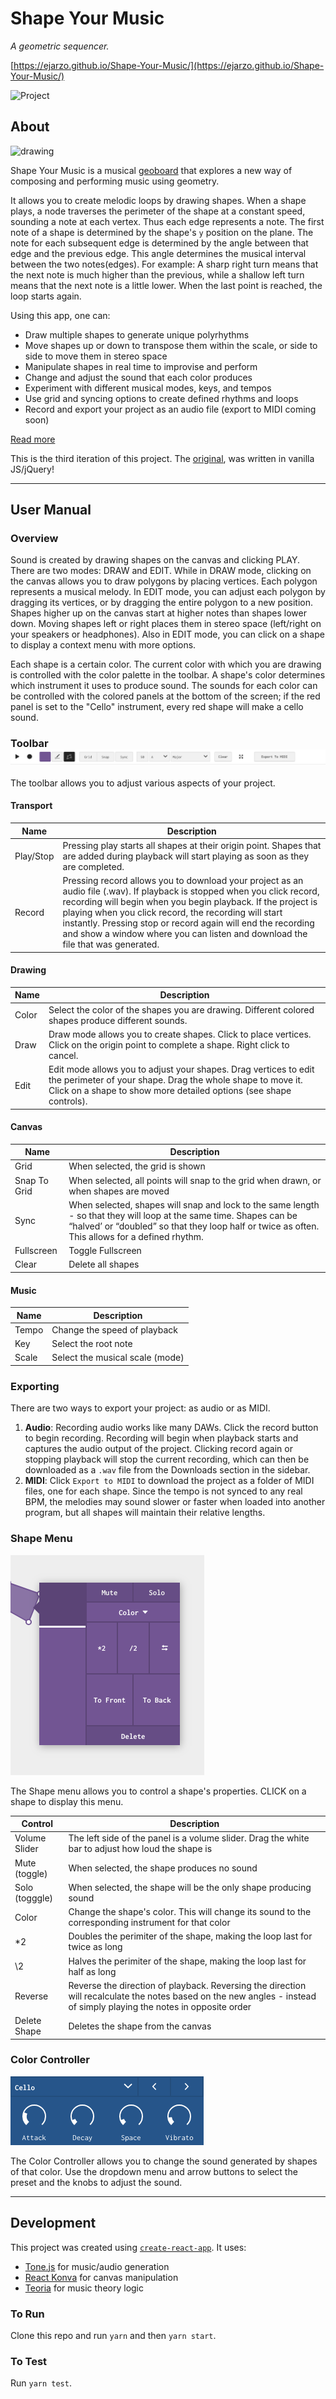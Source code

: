 # Shape Your Music

_A geometric sequencer._

[https://ejarzo.github.io/Shape-Your-Music/](https://ejarzo.github.io/Shape-Your-Music/)

![Project](https://github.com/ejarzo/Shape-Your-Music/blob/master/src/static/img/readme_images/project_screenshot.png)

## About

<img src="https://upload.wikimedia.org/wikipedia/commons/thumb/4/4c/Geoboard.JPG/1280px-Geoboard.JPG" alt="drawing" width="100px"/>

Shape Your Music is a musical [geoboard](https://en.wikipedia.org/wiki/Geoboard) that explores a new way of composing and performing music using geometry.

It allows you to create melodic loops by drawing shapes. When a shape plays, a node traverses the perimeter of the shape at a constant speed, sounding a note at each vertex. Thus each edge represents a note. The first note of a shape is determined by the shape's `y` position on the plane. The note for each subsequent edge is determined by the angle between that edge and the previous edge. This angle determines the musical interval between the two notes(edges). For example: A sharp right turn means that the next note is much higher than the previous, while a shallow left turn means that the next note is a little lower. When the last point is reached, the loop starts again.

Using this app, one can:

- Draw multiple shapes to generate unique polyrhythms
- Move shapes up or down to transpose them within the scale, or side to side to move them in stereo space
- Manipulate shapes in real time to improvise and perform
- Change and adjust the sound that each color produces
- Experiment with different musical modes, keys, and tempos
- Use grid and syncing options to create defined rhythms and loops
- Record and export your project as an audio file (export to MIDI coming soon)

[Read more](https://ejarzo.github.io/#sym)

This is the third iteration of this project. The [original](https://github.com/ejarzo/sym_v2), was written in vanilla JS/jQuery!

---

## User Manual

### Overview

Sound is created by drawing shapes on the canvas and clicking PLAY. There are two modes: DRAW and EDIT. While in DRAW mode, clicking on the canvas allows you to draw polygons by placing vertices. Each polygon represents a musical melody. In EDIT mode, you can adjust each polygon by dragging its vertices, or by dragging the entire polygon to a new position. Shapes higher up on the canvas start at higher notes than shapes lower down. Moving shapes left or right places them in stereo space (left/right on your speakers or headphones). Also in EDIT mode, you can click on a shape to display a context menu with more options.

Each shape is a certain color. The current color with which you are drawing is controlled with the color palette in the toolbar. A shape's color determines which instrument it uses to produce sound. The sounds for each color can be controlled with the colored panels at the bottom of the screen; if the red panel is set to the "Cello" instrument, every red shape will make a cello sound.

### Toolbar ![Toolbar](readme-images/toolbar.png)

The toolbar allows you to adjust various aspects of your project.

#### Transport

| Name      | Description |
| --------- | ----------- |
| Play/Stop | Pressing play starts all shapes at their origin point. Shapes that are added during playback will start playing as soon as they are completed. |
| Record    | Pressing record allows you to download your project as an audio file (.wav). If playback is stopped when you click record, recording will begin when you begin playback. If the project is playing when you click record, the recording will start instantly. Pressing stop or record again will end the recording and show a window where you can listen and download the file that was generated. |

#### Drawing

| Name   | Description |
| ------ | ----------- |
| Color  | Select the color of the shapes you are drawing. Different colored shapes produce different sounds. |
| Draw   | Draw mode allows you to create shapes. Click to place vertices. Click on the origin point to complete a shape. Right click to cancel. |
| Edit   | Edit mode allows you to adjust your shapes. Drag vertices to edit the perimeter of your shape. Drag the whole shape to move it. Click on a shape to show more detailed options (see shape controls). |

#### Canvas

| Name         | Description |
| ------------ | ----------- |
| Grid         | When selected, the grid is shown |
| Snap To Grid | When selected, all points will snap to the grid when drawn, or when shapes are moved |
| Sync         | When selected, shapes will snap and lock to the same length - so that they will loop at the same time. Shapes can be “halved’ or “doubled” so that they loop half or twice as often. This allows for a defined rhythm. |
| Fullscreen   | Toggle Fullscreen |
| Clear        | Delete all shapes |

#### Music

| Name  | Description                     |
| ----- | ------------------------------- |
| Tempo | Change the speed of playback    |
| Key   | Select the root note            |
| Scale | Select the musical scale (mode) |

### Exporting

There are two ways to export your project: as audio or as MIDI.
1. **Audio**: Recording audio works like many DAWs. Click the record button to begin recording. Recording will begin when playback starts and captures the audio output of the project. Clicking record again or stopping playback will stop the current recording, which can then be downloaded as a `.wav` file from the Downloads section in the sidebar.
2. **MIDI**: Click `Export to MIDI` to download the project as a folder of MIDI files, one for each shape. Since the tempo is not synced to any real BPM, the melodies may sound slower or faster when loaded into another program, but all shapes will maintain their relative lengths.

### Shape Menu

![Shape Menu](readme-images/shape-context-menu.png)

The Shape menu allows you to control a shape's properties. CLICK on a shape to display this menu.

| Control        | Description                     |
| -------------- | ------------------------------- |
| Volume Slider  | The left side of the panel is a volume slider. Drag the white bar to adjust how loud the shape is  |
| Mute (toggle)  | When selected, the shape produces no sound |
| Solo (togggle) | When selected, the shape will be the only shape producing sound |
| Color          | Change the shape's color. This will change its sound to the corresponding instrument for that color |
| \*2            | Doubles the perimiter of the shape, making the loop last for twice as long |
| \2             | Halves the perimiter of the shape, making the loop last for half as long |
| Reverse        | Reverse the direction of playback. Reversing the direction will recalculate the notes based on the new angles - instead of simply playing the notes in opposite order |
| Delete Shape   | Deletes the shape from the canvas |


### Color Controller

![Color Controller](readme-images/color-controller-blue.png)

The Color Controller allows you to change the sound generated by shapes of that color. Use the dropdown menu and arrow buttons to select the preset and the knobs to adjust the sound.

---

## Development

This project was created using [`create-react-app`](https://github.com/facebook/create-react-app).
It uses:

- [Tone.js](https://github.com/Tonejs/Tone.js) for music/audio generation
- [React Konva](https://github.com/konvajs/react-konva) for canvas manipulation
- [Teoria](https://github.com/saebekassebil/teoria) for music theory logic

### To Run

Clone this repo and run `yarn` and then `yarn start`.

### To Test

Run `yarn test`.
